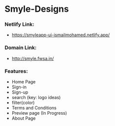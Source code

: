 # Smyle-Designs

### Netlify Link:
* https://smyleapp-ui-ismailmohamed.netlify.app/

### Domain Link:
* http://smyle.fwsa.in/
	
### Features:
* Home Page
* Sign-in
* Sign-up
* search (key: logo ideas)
* filter(color)
* Terms and Conditions
* Preview page (In Progress)
* About Page
